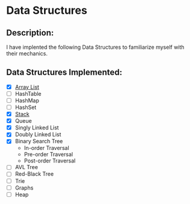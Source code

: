 # Data Structures

## Description:
I have implented the following Data Structures to familiarize myself with their mechanics.

## Data Structures Implemented:
- [x] [Array List](https://github.com/janielcaday/ArrayList)
- [ ] HashTable
- [ ] HashMap
- [ ] HashSet
- [x] [Stack](https://github.com/janielcaday/Stack)
- [x] Queue
- [x] Singly Linked List
- [x] Doubly Linked List
- [x] Binary Search Tree
  - In-order Traversal
  - Pre-order Traversal
  - Post-order Traversal
- [ ] AVL Tree
- [ ] Red-Black Tree
- [ ] Trie
- [ ] Graphs
- [ ] Heap

